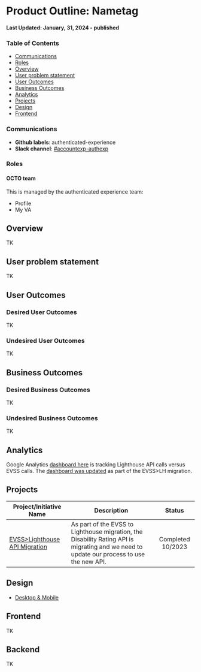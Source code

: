 # Product Outline: Nametag

**Last Updated: January, 31, 2024 - published** 

### Table of Contents

- [Communications](#communications)
- [Roles](#roles)
- [Overview](#overview)
- [User problem statement](#user-problem-statement)
- [User Outcomes](#user-outcomes)
- [Business Outcomes](#business-outcomes)
- [Analytics](#analytics)
- [Projects](#projects)
- [Design](#design)
- [Frontend](#frontend)


### Communications

- **Github labels**: authenticated-experience
- **Slack channel**: [#accountexp-authexp](https://dsva.slack.com/channels/accountexp-authexp)

### Roles

#### OCTO team

This is managed by the authenticated experience team:
 - Profile
 - My VA

## Overview
TK

## User problem statement

TK

## User Outcomes

### Desired User Outcomes

TK

### Undesired User Outcomes

TK

## Business Outcomes

### Desired Business Outcomes

TK

### Undesired Business Outcomes

TK

## Analytics
Google Analytics [dashboard here](https://analytics.google.com/analytics/web/#/dashboard/DRqBrmiyTD6l8L75rei0fw/a50123418w177519031p176188361/)  is tracking Lighthouse API calls versus EVSS calls. 
The [dashboard was updated](https://github.com/department-of-veterans-affairs/va.gov-team/issues/61095) as part of the EVSS>LH migration. 


## Projects

|Project/Initiative Name|Description|Status|
|---|---|:-:|
|[EVSS>Lighthouse API Migration](https://github.com/department-of-veterans-affairs/va.gov-team/blob/master/products/identity-personalization/profile/nametag/evssMigrationToLH/README.md)|As part of the EVSS to Lighthouse migration, the Disability Rating API is migrating and we need to update our process to use the new API.|Completed 10/2023|

## Design

- [Desktop & Mobile](https://www.sketch.com/s/bca53b50-8797-44fa-8c37-2b13c24c626c)

## Frontend
TK

## Backend
TK
